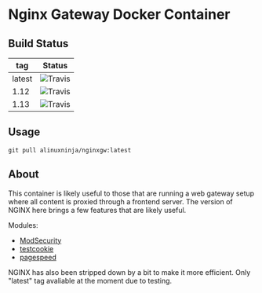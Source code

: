 # Nginx Gateway Docker Container

## Build Status

| tag           | Status                                                                        |
| ------------- | ----------------------------------------------------------------------------- |
| latest        | ![Travis](https://travis-ci.org/ALinuxNinja/docker-nginxgw.svg?branch=latest) |
| 1.12          | ![Travis](https://travis-ci.org/ALinuxNinja/docker-nginxgw.svg?branch=1.12)   |
| 1.13          | ![Travis](https://travis-ci.org/ALinuxNinja/docker-nginxgw.svg?branch=1.13)   |

## Usage
```
git pull alinuxninja/nginxgw:latest
```

## About
This container is likely useful to those that are running a web gateway setup where all content is proxied through a frontend server.
The version of NGINX here brings a few features that are likely useful.

Modules:
- [ModSecurity](https://github.com/SpiderLabs/ModSecurity-nginx)
- [testcookie](https://github.com/kyprizel/testcookie-nginx-module)
- [pagespeed](https://github.com/pagespeed/ngx_pagespeed)

NGINX has also been stripped down by a bit to make it more efficient. Only "latest" tag avaliable at the moment due to testing.
